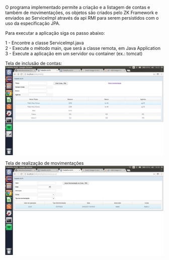 
O programa implementado permite a criação e a listagem de contas e também de movimentações, os objetos são criados pelo ZK Framework e enviados ao ServiceImpl através da api RMI para serem persistidos com o uso da especificação JPA.  


Para executar a aplicação siga os passo abaixo:  

1 - Encontre a classe ServiceImpl.java  
2 - Execute o método main, que será a classe remota, em Java Application  
3 - Execute a aplicação em um servidor ou container (ex.: tomcat)  

Tela de inclusão de contas:
![Screenshot](screenshot.png)

Tela de realização de movimentações
![Screenshot](movimentacao.png)
